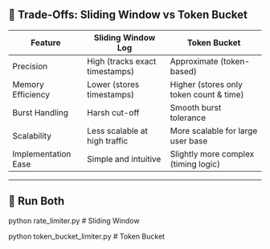 ## 🔁 Trade-Offs: Sliding Window vs Token Bucket

| Feature              | Sliding Window Log               | Token Bucket                            |
|----------------------|----------------------------------|------------------------------------------|
| Precision            | High (tracks exact timestamps)   | Approximate (token-based)               |
| Memory Efficiency    | Lower (stores timestamps)        | Higher (stores only token count & time) |
| Burst Handling       | Harsh cut-off                    | Smooth burst tolerance                  |
| Scalability          | Less scalable at high traffic    | More scalable for large user base       |
| Implementation Ease  | Simple and intuitive             | Slightly more complex (timing logic)    |

---

## 🧪 Run Both

python rate_limiter.py         # Sliding Window


python token_bucket_limiter.py # Token Bucket

